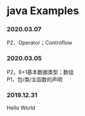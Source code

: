 # java Examples
### 2020.03.07
P2，Operator；Controflow
### 2020.03.05
P2，8+1基本数据类型；数组  
P1，包/类/主函数的声明
### 2019.12.31
Hello World
